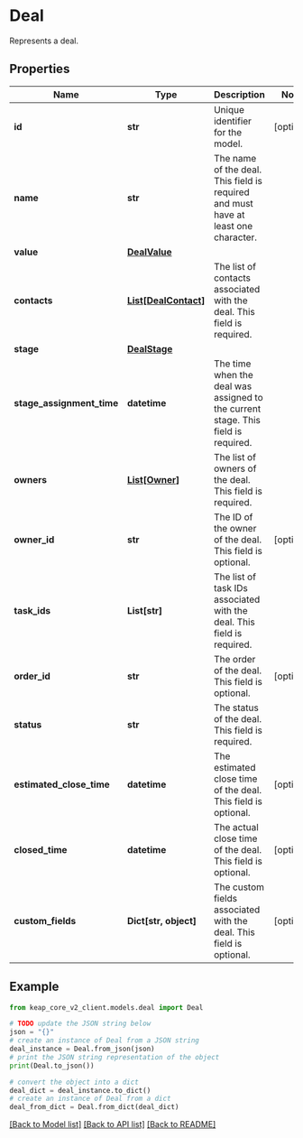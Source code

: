 # Deal

Represents a deal.

## Properties

Name | Type | Description | Notes
------------ | ------------- | ------------- | -------------
**id** | **str** | Unique identifier for the model. | [optional] 
**name** | **str** | The name of the deal. This field is required and must have at least one character. | 
**value** | [**DealValue**](DealValue.md) |  | 
**contacts** | [**List[DealContact]**](DealContact.md) | The list of contacts associated with the deal. This field is required. | 
**stage** | [**DealStage**](DealStage.md) |  | 
**stage_assignment_time** | **datetime** | The time when the deal was assigned to the current stage. This field is required. | 
**owners** | [**List[Owner]**](Owner.md) | The list of owners of the deal. This field is required. | 
**owner_id** | **str** | The ID of the owner of the deal. This field is optional. | [optional] 
**task_ids** | **List[str]** | The list of task IDs associated with the deal. This field is required. | 
**order_id** | **str** | The order of the deal. This field is optional. | [optional] 
**status** | **str** | The status of the deal. This field is required. | 
**estimated_close_time** | **datetime** | The estimated close time of the deal. This field is optional. | [optional] 
**closed_time** | **datetime** | The actual close time of the deal. This field is optional. | [optional] 
**custom_fields** | **Dict[str, object]** | The custom fields associated with the deal. This field is optional. | [optional] 

## Example

```python
from keap_core_v2_client.models.deal import Deal

# TODO update the JSON string below
json = "{}"
# create an instance of Deal from a JSON string
deal_instance = Deal.from_json(json)
# print the JSON string representation of the object
print(Deal.to_json())

# convert the object into a dict
deal_dict = deal_instance.to_dict()
# create an instance of Deal from a dict
deal_from_dict = Deal.from_dict(deal_dict)
```
[[Back to Model list]](../README.md#documentation-for-models) [[Back to API list]](../README.md#documentation-for-api-endpoints) [[Back to README]](../README.md)


